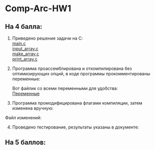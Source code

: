 # Comp-Arc-HW1

## На 4 балла:
 1. Приведено решение задачи на С:
   <br>[main.c](https://github.com/KcasTischaWattt/Comp-Arc-HW1/blob/main/C-files/main.c)
   <br>[input_array.c](https://github.com/KcasTischaWattt/Comp-Arc-HW1/blob/main/C-files/input_array.c)
   <br>[make_array.c](https://github.com/KcasTischaWattt/Comp-Arc-HW1/blob/main/C-files/make_array.c)
   <br>[print_array.c](https://github.com/KcasTischaWattt/Comp-Arc-HW1/blob/main/C-files/print_array.c)

 2. Программа проассемблирована и откомпилирована без оптимизирующих опций, в коде программы прокомментированы переменные:

    Вот файлик со всеми переменными для удобства:
    <br>[Переменные](https://github.com/KcasTischaWattt/Comp-Arc-HW1/blob/main/Variables.md)

 3. Программа промодифицирована флагами компиляции, затем изменена вручную:

  Файл изменений:
  
 4. Проведено тестирование, результаты указаны в документе:

## На 5 баллов:
